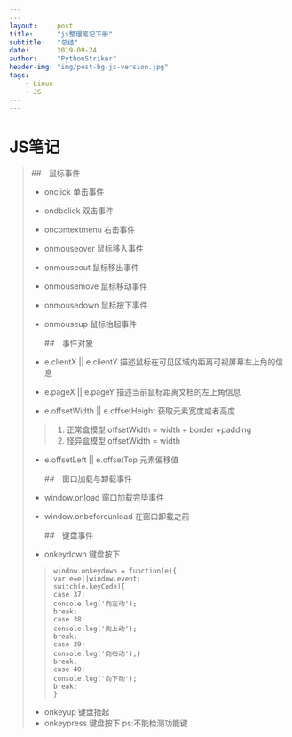 ```yaml
---
​---
layout:     post
title:      "js整理笔记下册"
subtitle:   "总结"
date:       2019-09-24
author:     "PythonStriker"
header-img: "img/post-bg-js-version.jpg"
tags:
    - Linux
    - JS
​---
---
```


# JS笔记

> ##　鼠标事件
>
> * onclick 单击事件
> * ondbclick 双击事件
> * oncontextmenu 右击事件
> * onmouseover 鼠标移入事件
> * onmouseout 鼠标移出事件
> * onmousemove 鼠标移动事件
> * onmousedown 鼠标按下事件
> * onmouseup 鼠标抬起事件
>
>   ##　事件对象
> * e.clientX || e.clientY 描述鼠标在可见区域内距离可视屏幕左上角的信息
> * e.pageX || e.pageY 描述当前鼠标距离文档的左上角信息
> * e.offsetWidth || e.offsetHeight 获取元素宽度或者高度
> >1. 正常盒模型 offsetWidth = width + border +padding
> >2. 怪异盒模型 offsetWidth = width
> * e.offsetLeft || e.offsetTop 元素偏移值
>
>   ##　窗口加载与卸载事件
> * window.onload 窗口加载完毕事件
> * window.onbeforeunload 在窗口卸载之前
>
>   ##　键盘事件
> * onkeydown 键盘按下
> > ```
> > window.onkeydown = function(e){
> > var e=e||window.event;
> > switch(e.keyCode){
> > case 37:
> > console.log('向左动');
> > break;
> > case 38:
> > console.log('向上动');
> > break;
> > case 39:
> > console.log('向右动');}
> > break;
> > case 40:
> > console.log('向下动');
> > break;
> >}
> > ```
> * onkeyup 键盘抬起
> * onkeypress 键盘按下 ps:不能检测功能键 

